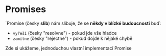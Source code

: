 # Promises

`Promise (česky **slib**) nám slibuje, že se **někdy v blízké budoucnosti** buď:

- `vyřeší` (česky "resolvne") - pokud jde vše hladce
- `zamítne` (česky "rejectne") - pokud dojde k nějaké chybě

Zde si ukážeme, jednoduchou vlastní implementací Promise

